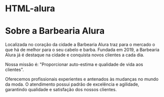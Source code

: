 <!DOCTYPE html>

# HTML-alura

<h1>Sobre a Barbearia Alura</h1>

<P>Localizada no coração da cidade a Barbearia Alura traz para o mercado o que há de melhor para o seu cabelo e barba. Fundada em 2019, a Barbearia Alura já é destaque na cidade e conquista novos clientes a cada dia.</P>

<P>Nossa missão é: "Proporcionar auto-estima e qualidade de vida aos clientes".</P>

<P>Oferecemos profissionais experientes e antenados às mudanças no mundo da moda. O atendimento possui padrão de excelência e agilidade, garantindo qualidade e satisfação dos nossos clientes.</P>

